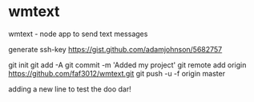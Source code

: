 # wmtext
wmtext - node app to send text messages

generate ssh-key https://gist.github.com/adamjohnson/5682757

git init
git add -A
git commit -m 'Added my project'
git remote add origin https://github.com/faf3012/wmtext.git
git push -u -f origin master

adding a new line to test the doo dar!